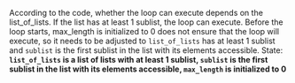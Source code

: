 According to the code, whether the loop can execute depends on the list_of_lists. If the list has at least 1 sublist, the loop can execute. Before the loop starts, max_length is initialized to 0 does not ensure that the loop will execute, so it needs to be adjusted to `list_of_lists` has at least 1 sublist and `sublist` is the first sublist in the list with its elements accessible.
State: **`list_of_lists` is a list of lists with at least 1 sublist, `sublist` is the first sublist in the list with its elements accessible, `max_length` is initialized to 0**